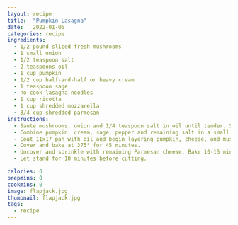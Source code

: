 ```yaml
---
layout: recipe
title:  "Pumpkin Lasagna"
date:   2022-01-06
categories: recipe
ingredients: 
  - 1/2 pound sliced fresh mushrooms
  - 1 small onion
  - 1/2 teaspoon salt
  - 2 teaspoons oil
  - 1 cup pumpkin
  - 1/2 cup half-and-half or heavy cream
  - 1 teaspoon sage
  - no-cook lasagna noodles
  - 1 cup ricotta
  - 1 cup shredded mozzarella 
  - 3/4 cup shredded parmesan
instructions: 
  - Saute mushrooms, onion and 1/4 teaspoon salt in oil until tender. Set aside.
  - Combine pumpkin, cream, sage, pepper and remaining salt in a small bowel.
  - Coat 11x17 pan with oil and begin layering pumpkin, cheese, and mushrooms between noodles. Top with remaining noodles and sauce and cheese.
  - Cover and bake at 375° for 45 minutes.
  - Uncover and sprinkle with remaining Parmesan cheese. Bake 10-15 minutes longer or until cheese is melted.
  - Let stand for 10 minutes before cutting.

calories: 0
prepmins: 0
cookmins: 0
image: flapjack.jpg
thumbnail: flapjack.jpg
tags: 
  - recipe
---
```



